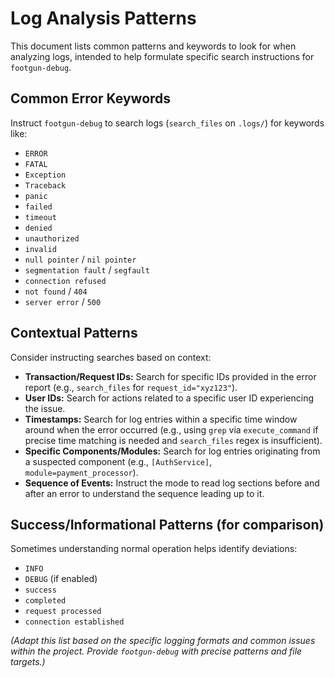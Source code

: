 # Log Analysis Patterns

This document lists common patterns and keywords to look for when analyzing logs, intended to help formulate specific search instructions for `footgun-debug`.

## Common Error Keywords

Instruct `footgun-debug` to search logs (`search_files` on `.logs/`) for keywords like:

*   `ERROR`
*   `FATAL`
*   `Exception`
*   `Traceback`
*   `panic`
*   `failed`
*   `timeout`
*   `denied`
*   `unauthorized`
*   `invalid`
*   `null pointer` / `nil pointer`
*   `segmentation fault` / `segfault`
*   `connection refused`
*   `not found` / `404`
*   `server error` / `500`

## Contextual Patterns

Consider instructing searches based on context:

*   **Transaction/Request IDs:** Search for specific IDs provided in the error report (e.g., `search_files` for `request_id="xyz123"`).
*   **User IDs:** Search for actions related to a specific user ID experiencing the issue.
*   **Timestamps:** Search for log entries within a specific time window around when the error occurred (e.g., using `grep` via `execute_command` if precise time matching is needed and `search_files` regex is insufficient).
*   **Specific Components/Modules:** Search for log entries originating from a suspected component (e.g., `[AuthService]`, `module=payment_processor`).
*   **Sequence of Events:** Instruct the mode to read log sections before and after an error to understand the sequence leading up to it.

## Success/Informational Patterns (for comparison)

Sometimes understanding normal operation helps identify deviations:

*   `INFO`
*   `DEBUG` (if enabled)
*   `success`
*   `completed`
*   `request processed`
*   `connection established`

*(Adapt this list based on the specific logging formats and common issues within the project. Provide `footgun-debug` with precise patterns and file targets.)*